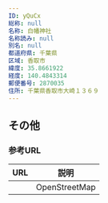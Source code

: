 ```yaml
---
ID: yQuCx
総称: null
名称: 白幡神社
名称読み: null
別名: null
都道府県: 千葉県
区域: 香取市
緯度: 35.8661922
経度: 140.4843314
郵便番号: 2870035
住所: 千葉県香取市大崎１３６９
---
```


## その他

### 参考URL

| URL | 説明          |
| --- | ------------- |
|     | OpenStreetMap |
